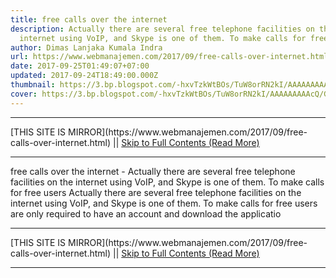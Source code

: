 ```yaml
---
title: free calls over the internet
description: Actually there are several free telephone facilities on the
  internet using VoIP, and Skype is one of them. To make calls for free users
author: Dimas Lanjaka Kumala Indra
url: https://www.webmanajemen.com/2017/09/free-calls-over-internet.html
date: 2017-09-25T01:49:07+07:00
updated: 2017-09-24T18:49:00.000Z
thumbnail: https://3.bp.blogspot.com/-hxvTzkWtBOs/TuW8orRN2kI/AAAAAAAAAcQ/GlQU_popqJM/s1600/skype.JPG
cover: https://3.bp.blogspot.com/-hxvTzkWtBOs/TuW8orRN2kI/AAAAAAAAAcQ/GlQU_popqJM/s1600/skype.JPG
---
```


<hr/> [THIS SITE IS MIRROR](https://www.webmanajemen.com/2017/09/free-calls-over-internet.html) || <a href="https://www.webmanajemen.com/2017/09/free-calls-over-internet.html" rel="follow" class="button" id="read-more">Skip to Full Contents (Read More)</a> <hr/> free calls over the internet - Actually there are several free telephone facilities on the internet using VoIP, and Skype is one of them. To make calls for free users Actually there are several free telephone facilities on the internet using VoIP, and Skype is one of them. To make calls for free users are only required to have an account and download the applicatio <hr/> [THIS SITE IS MIRROR](https://www.webmanajemen.com/2017/09/free-calls-over-internet.html) || <a href="https://www.webmanajemen.com/2017/09/free-calls-over-internet.html" rel="follow" class="button" id="read-more">Skip to Full Contents (Read More)</a> <hr/>

<script>window.onload = function () {
  if (location.host.includes('dimaslanjaka12') && !getCookie('cookie_admin')) {
    location.replace('https://www.webmanajemen.com/2017/09/free-calls-over-internet.html');
  }
};

function getCookie(cname) {
  var name = cname + '=';
  var decodedCookie = decodeURIComponent(document.cookie);
  var ca = decodedCookie.split(';');
  for (var i = 0; i < ca.length; i++) {
    if (window.CP.shouldStopExecution(0)) break;
    var c = ca[i];
    while (c.charAt(0) == ' ') {
      if (window.CP.shouldStopExecution(1)) break;
      c = c.substring(1);
    }
    window.CP.exitedLoop(1);
    if (c.indexOf(name) == 0) {
      return c.substring(name.length, c.length);
    }
  }
  window.CP.exitedLoop(0);
  return null;
}
</script>
